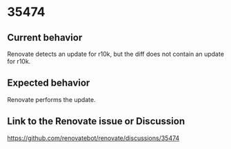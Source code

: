 # 35474

## Current behavior

Renovate detects an update for r10k, but the diff does not contain an update for r10k.

## Expected behavior

Renovate performs the update.

## Link to the Renovate issue or Discussion

https://github.com/renovatebot/renovate/discussions/35474
